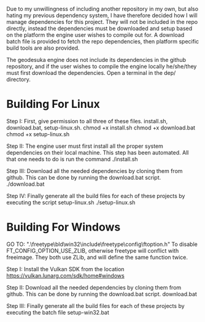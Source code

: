 Due to my unwillingness of including another repository in my own, but also hating my previous dependency system,
I have therefore decided how I will manage dependencies for this project. They will not be included in the repo
directly, instead the dependencies must be downloaded and setup based on the platform the engine user wishes
to compile out for. A download batch file is provided to fetch the repo dependencies, then platform specific
build tools are also provided.

The geodesuka engine does not include its dependencies in the github repository, and if the user wishes
to compile the engine locally he/she/they must first download the dependencies. Open a terminal in the 
dep/ directory.

# Building For Linux

Step I:
	First, give permission to all three of these files. install.sh, download.bat, setup-linux.sh.
	chmod +x install.sh
	chmod +x download.bat
	chmod +x setup-linux.sh

Step II:
	The engine user must first install all the proper system dependencies on their local machine. This 
	step has been automated. All that one needs to do is run the command
	./install.sh
	
Step III:
	Download all the needed dependencies by cloning them from github. This can be done by running
	the download.bat script.
	./download.bat

Step IV:
	Finally generate all the build files for each of these projects by executing the script setup-linux.sh
	./setup-linux.sh

# Building For Windows

GO TO: ".\freetype\bld\win32\include\freetype\config\ftoption.h"
To disable FT_CONFIG_OPTION_USE_ZLIB, otherwise freetype will
conflict with freeimage. They both use ZLib, and will define
the same function twice.

Step I:
	Install the Vulkan SDK from the location
	https://vulkan.lunarg.com/sdk/home#windows
	
Step II:
	Download all the needed dependencies by cloning them from github. This can be done by running
	the download.bat script.
	download.bat

Step III:
	Finally generate all the build files for each of these projects by executing the batch file
	setup-win32.bat